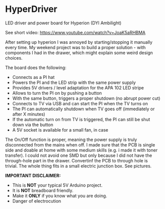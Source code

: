 # HyperDriver
LED driver and power board for Hyperion (DYI Ambilight)

See short video: https://www.youtube.com/watch?v=JoaK5aRHBMA

After setting up hyperion I was annoyed by starting/stopping it manually every time.
My weekend project was to build a proper solution - with components I had in the drawer, which might explain some weird design choices.

The board does the following:

* Connects as a PI hat
* Powers the PI and the LED strip with the same power supply
* Provides 5V drivers / level adaptation for the APA 102 LED stripe
* Allows to turn the PI on by pushing a button
* With the same button, triggers a proper shutdown (no abrupt power cut)
* Connects to TV via USB and can start the PI when the TV turns on
* The PI can automatically shutdown when TV goes off (immediately or after X minutes)
* If the automatic turn on from TV is triggered, the PI can still be shut down via the button
* A 5V socket is available for a small fan, in case

The On/Off function is proper, meaning the power supply is truly disconnected from the mains when off.
I made sure that the PCB is single side and doable at home with some medium skills (e.g. i made it with toner transfer). 
I could not avoid one SMD but only because I did not have the through-hole part in the drawer. Convertinf the PCB to through hole is trivial.
The whole thing fits in a small electric junction box. See pictures.

**IMPORTANT DISCLAIMER:**<BR>
* This is **NOT** your typical 5V Arduino project. <BR>
* It is **NOT** breadboard friendly.<BR>
* Make it **ONLY** if you know what you are doing.<BR>
* Danger of electrocution

